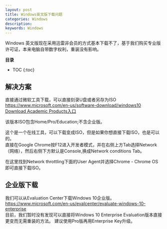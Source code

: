 ```yaml
---
layout: post
title: Windows英文版下载问题
categories: Windows
description: 
keywords: Windows
---
```


Windows 英文版现在采用迅雷非会员的方式基本下载不了，基于我们购买专业版许可证，本来电脑自带数字权利，重装没有影响。

**目录**

* TOC
{:toc}


## 解决方案
直接通过微软工具下载，可以直接刻录U盘或者另存为ISO  
<https://www.microsoft.com/en-us/software-download/windows10>  
[Download Academic Products入口](https://www.microsoft.com/en-us/software-download/vlacademicwindows10)
  
该版本ISO包含Home/Pro/Education;不含企业版。

这个是一个在线工具，可以下载变成ISO，但是如果你想直接下载ISO，也是可以的。  
直接在Google Chrome按F12进入开发者模式，并在右侧上方Tab选择Network（网络），然后右侧下方默认是Console,换成Network conditions Tab。  

在这里找到Network throttling下面的User Agent并选择Chrome - Chrome OS即可直接下载ISO。

## 企业版下载
我们可以从Evaluation Center下载Windows 10企业版。   
<https://www.microsoft.com/en-us/evalcenter/evaluate-windows-10-enterprise>   
目前，我们暂时没有发现可以直接将Windows 10 Enterprise Evaluation版本直接更变而无需重装的方法。
建议使用Pro版再用Enterprise Key升级。

